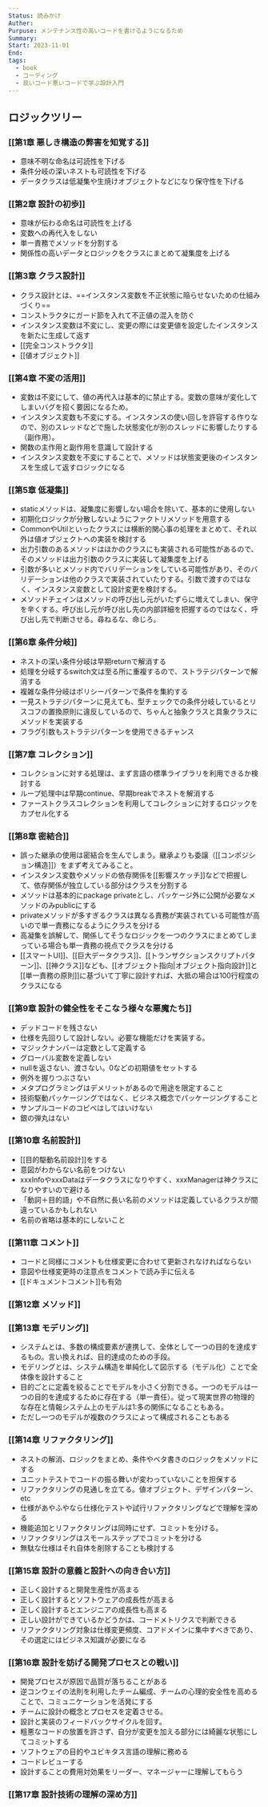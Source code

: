 ```yaml
---
Status: 読みかけ
Auther: 
Purpuse: メンテナンス性の高いコードを書けるようになるため
Summary: 
Start: 2023-11-01
End: 
tags:
  - book
  - コーディング
  - 良いコード悪いコードで学ぶ設計入門
---
```

## ロジックツリー
### [[第1章 悪しき構造の弊害を知覚する]]
- 意味不明な命名は可読性を下げる
- 条件分岐の深いネストも可読性を下げる
- データクラスは低凝集や生焼けオブジェクトなどになり保守性を下げる
### [[第2章 設計の初歩]]
- 意味が伝わる命名は可読性を上げる
- 変数への再代入をしない
- 単一責務でメソッドを分割する
- 関係性の高いデータとロジックをクラスにまとめて凝集度を上げる
### [[第3章 クラス設計]]
- クラス設計とは、==インスタンス変数を不正状態に陥らせないための仕組みづくり==
- コンストラクタにガード節を入れて不正値の混入を防ぐ
- インスタンス変数は不変にし、変更の際には変更値を設定したインスタンスを新たに生成して返す
- [[完全コンストラクタ]]
- [[値オブジェクト]]
### [[第4章 不変の活用]]
- 変数は不変にして、値の再代入は基本的に禁止する。変数の意味が変化してしまいバグを招く要因になるため。
- インスタンス変数も不変にする。インスタンスの使い回しを許容する作りなので、別のスレッドなどで施した状態変化が別のスレッドに影響したりする（副作用）。
- 関数の主作用と副作用を意識して設計する
- インスタンス変数を不変にすることで、メソッドは状態変更後のインスタンスを生成して返すロジックになる
### [[第5章 低凝集]]
- staticメソッドは、凝集度に影響しない場合を除いて、基本的に使用しない
- 初期化ロジックが分散しないようにファクトリメソッドを用意する
- CommonやUtilといったクラスには横断的関心事の処理をまとめて、それ以外は値オブジェクトへの実装を検討する
- 出力引数のあるメソッドはほかのクラスにも実装される可能性があるので、そのメソッドは出力引数のクラスに実装して凝集度を上げる
- 引数が多いとメソッド内でバリデーションをしている可能性があり、そのバリデーションは他のクラスで実装されていたりする。引数で渡すのではなく、インスタンス変数として設計変更を検討する。
- メソッドチェインはメソッドの呼び出し元がいたずらに増えてしまい、保守を辛くする。呼び出し元が呼び出し先の内部詳細を把握するのではなく、呼び出し先で判断させる。尋ねるな、命じろ。
### [[第6章 条件分岐]]
- ネストの深い条件分岐は早期returnで解消する
- 処理を分岐するswitch文は至る所に重複するので、ストラテジパターンで解消する
- 複雑な条件分岐はポリシーパターンで条件を集約する
- 一見ストラテジパターンに見えても、型チェックでの条件分岐しているとリスコフの置換原則に違反しているので、ちゃんと抽象クラスと具象クラスにメソッドを実装する
- フラグ引数もストラテジパターンを使用できるチャンス
### [[第7章 コレクション]]
- コレクションに対する処理は、まず言語の標準ライブラリを利用できるか検討する
- ループ処理中は早期continue、早期breakでネストを解消する
- ファーストクラスコレクションを利用してコレクションに対するロジックをカプセル化する
### [[第8章 密結合]]
- 誤った継承の使用は密結合を生んでしまう。継承よりも委譲（[[コンポジション構造]]）をまず考えてみること。
- インスタンス変数やメソッドの依存関係を[[影響スケッチ]]などで把握して、依存関係が独立している部分はクラスを分割する
- メソッドは基本的にpackage privateとし、パッケージ外に公開が必要なメソッドのみpublicにする
- privateメソッドが多すぎるクラスは異なる責務が実装されている可能性が高いので単一責務になるようにクラスを分ける
- 高凝集を誤解して、関係してそうなロジックを一つのクラスにまとめてしまっている場合も単一責務の視点でクラスを分ける
- [[スマートUI]]、[[巨大データクラス]]、[[トランザクションスクリプトパターン]]、[[神クラス]]なども、[[オブジェクト指向|オブジェクト指向設計]]と[[単一責務の原則]]に基づいて丁寧に設計すれば、大抵の場合は100行程度のクラスになる
### [[第9章 設計の健全性をそこなう様々な悪魔たち]]
- デッドコードを残さない
- 仕様を先回りして設計しない。必要な機能だけを実装する。
- マジックナンバーは定数として定義する
- グローバル変数を定義しない
- nullを返さない、渡さない。0などの初期値をセットする
- 例外を握りつぶさない
- メタプログラミングはデメリットがあるので用途を限定すること
- 技術駆動パッケージングではなく、ビジネス概念でパッケージングすること
- サンプルコードのコピペはしてはいけない
- 銀の弾丸はない
### [[第10章 名前設計]]
- [[目的駆動名前設計]]をする
- 意図がわからない名前をつけない
- xxxInfoやxxxDataはデータクラスになりやすく、xxxManagerは神クラスになりやすいので避ける
- 「動詞＋目的語」や不自然に長い名前のメソッドは定義しているクラスが間違っているかもしれない
- 名前の省略は基本的にしないこと
### [[第11章 コメント]]
- コードと同様にコメントも仕様変更に合わせて更新されなければならない
- 意図や仕様変更時の注意点をコメントで読み手に伝える
- [[ドキュメントコメント]]も有効
### [[第12章 メソッド]]
### [[第13章 モデリング]]
- システムとは、多数の構成要素が連携して、全体として一つの目的を達成するもの。言い換えれば、目的達成のための手段。
- モデリングとは、システム構造を単純化して図示する（モデル化）ことで全体像を設計すること
- 目的ごとに定義を絞ることでモデルを小さく分割できる。一つのモデルは一つの目的を達成するために存在する（単一責任）。従って現実世界の物理的な存在と情報システム上のモデルは1:多の関係になることもある。
- ただし一つのモデルが複数のクラスによって構成されることもある
### [[第14章 リファクタリング]]
- ネストの解消、ロジックをまとめ、条件やベタ書きのロジックをメソッドにする
- ユニットテストでコードの振る舞いが変わっていないことを担保する
- リファクタリングの見通しを立てる。値オブジェクト、デザインパターン、etc
- 仕様があやふやなら仕様化テストや試行リファクタリングなどで理解を深める
- 機能追加とリファクタリングは同時にせず、コミットを分ける。
- リファクタリングはスモールステップでコミットを分ける
- 無駄な仕様はそれ自体を削除することも検討する
### [[第15章 設計の意義と設計への向き合い方]]
- 正しく設計すると開発生産性が高まる
- 正しく設計するとソフトウェアの成長性が高まる
- 正しく設計するとエンジニアの成長性も高まる
- 正しい設計ができているかどうかは、コードメトリクスで判断できる
- リファクタリング対象は仕様変更頻度、コアドメインに集中すべきであり、その選定にはビジネス知識が必要になる
### [[第16章 設計を妨げる開発プロセスとの戦い]]
- 開発プロセスが原因で品質が落ちることがある
- 逆コンウェイの法則を利用したチーム編成、チームの心理的安全性を高めることで、コミュニケーションを活発にする
- チームに設計の概念とプロセスを定着させる。
- 設計と実装のフィードバックサイクルを回す。
- 粗悪なコードの放置を許さず、自分が変更を加える部分には綺麗な状態にしてコミットする
- ソフトウェアの目的やユビキタス言語の理解に務める
- コードレビューする
- 設計することの費用対効果をリーダー、マネージャーに理解してもらう
### [[第17章 設計技術の理解の深め方]]

